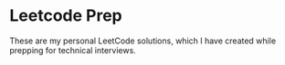 # Leetcode Prep
These are my personal LeetCode solutions, which I have created while prepping for technical interviews.
